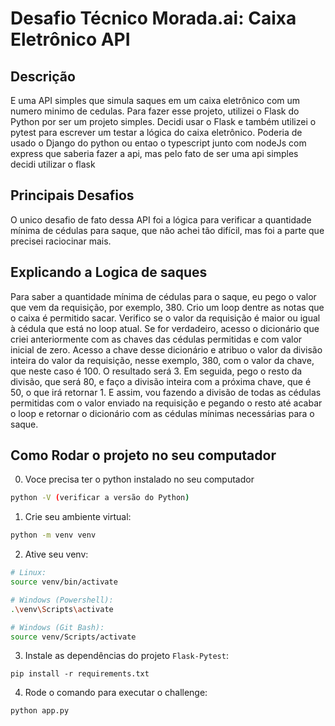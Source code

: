 # Desafio Técnico Morada.ai: Caixa Eletrônico API

## Descrição
E uma API simples que simula saques em um caixa eletrônico com um numero minimo de cedulas.
Para fazer esse projeto, utilizei o Flask do Python por ser um projeto simples. Decidi usar o Flask e também utilizei o pytest para escrever um testar  a lógica do caixa eletrônico.
Poderia de usado o Django do python ou entao o typescript junto com nodeJs com express que saberia fazer a api, mas pelo fato  de ser uma api simples decidi utilizar o flask

## Principais Desafios
O unico desafio de fato dessa API foi a lógica para verificar a quantidade mínima de cédulas para saque, que não achei tão difícil, mas foi a parte que precisei raciocinar mais.

## Explicando a Logica de saques
Para saber a quantidade mínima de cédulas para o saque, eu pego o valor que vem da requisição, por exemplo, 380. Crio um loop dentre as notas que o caixa é permitido sacar. 
Verifico se o valor da requisição é maior ou igual à cédula que está no loop atual. Se for verdadeiro, acesso o dicionário que criei anteriormente com as chaves das cédulas permitidas e com valor inicial de zero. 
Acesso a chave desse dicionário e atribuo o valor da divisão inteira do valor da requisição, nesse exemplo, 380, com o valor da chave, que neste caso é 100. O resultado será 3. Em seguida, pego o resto da divisão, que será 80,
e faço a divisão inteira com a próxima chave, que é 50, o que irá retornar 1. E assim, vou fazendo a divisão de todas as cédulas permitidas com o valor enviado na requisição e pegando o resto até acabar o loop 
e retornar o dicionário com as cédulas mínimas necessárias para o saque.

## Como Rodar o projeto no seu computador

0. Voce precisa ter o python instalado no seu computador
```bash
python -V (verificar a versão do Python)
```

1. Crie seu ambiente virtual:
```bash
python -m venv venv
```

2. Ative seu venv:
```bash
# Linux:
source venv/bin/activate

# Windows (Powershell):
.\venv\Scripts\activate

# Windows (Git Bash):
source venv/Scripts/activate
```

3. Instale as dependências do projeto `Flask-Pytest`:
```shell
pip install -r requirements.txt
```

4. Rode o comando para executar o challenge:
```shell
python app.py
```
